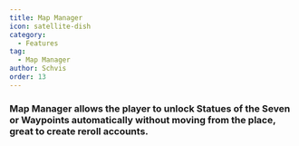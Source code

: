 ```yaml
---
title: Map Manager
icon: satellite-dish
category:
  - Features
tag:
  - Map Manager
author: Schvis
order: 13
---
```


### Map Manager allows the player to unlock Statues of the Seven or Waypoints automatically without moving from the place, great to create reroll accounts.